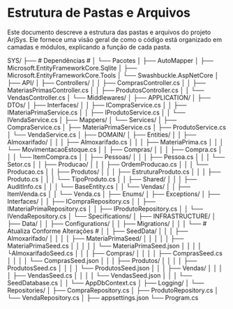 # Estrutura de Pastas e Arquivos

Este documento descreve a estrutura das pastas e arquivos do projeto ArjSys.
Ele fornece uma visão geral de como o código está organizado em camadas e módulos, explicando a função de cada pasta.



SYS/
├── # Dependências #
│	└── Pacotes
│		├── AutoMapper
│		├── Microsoft.EntityFrameworkCore.Sqlite
│		├── Microsoft.EntityFrameworkCore.Tools
│		└── Swashbuckle.AspNetCore
│
├── API/
│   ├── Controllers/
│   │   ├── ComprasController.cs
│   │   ├── MateriasPrimasController.cs
│   │   ├── ProdutosController.cs
│   │   └── VendasController.cs
│   └── Middlewares/
│
├── APPLICATION/
│   ├── DTOs/
│   ├── Interfaces/
│   │   ├── ICompraService.cs
│   │   ├── IMateriaPrimaService.cs
│   │   ├── IProdutoService.cs
│   │   └── IVendaService.cs
│   ├── Mappers/
│   └── Services/
│       ├── CompraService.cs
│       ├── MateriaPrimaService.cs
│       ├── ProdutoService.cs
│       └── VendaService.cs
│
├── DOMAIN/
│   ├── Entities/
│   │   ├── Almoxarifado/
│   │   │   ├── Almoxarifado.cs
│   │   │   ├── MateriaPrima.cs
│   │   │   └── MovimentacaoEstoque.cs
│   │   ├── Compras/
│   │   │   ├── Compra.cs
│   │   │   └── ItemCompra.cs
│   │   ├── Pessoas/
│   │   │   ├── Pessoa.cs
│   │   │   └── Setor.cs
│   │   ├── Producao/
│   │   │   ├── OrdemProducao.cs
│   │   │   └── Producao.cs
│   │   ├── Produtos/
│   │   │   ├── EstruturaProduto.cs
│   │   │   ├── Produto.cs
│   │   │   └── TipoProduto.cs
│   │   ├── Shared/
│   │   │   ├── AuditInfo.cs
│   │   │   └── BaseEntity.cs
│   │   └── Vendas/
│   │       ├── ItemVenda.cs
│   │       └── Venda.cs
│   ├── Enums/
│   ├── Exceptions/
│   ├── Interfaces/
│   │   ├── ICompraRepository.cs
│   │   ├── IMateriaPrimaRepository.cs
│   │   ├── IProdutoRepository.cs
│   │   └── IVendaRepository.cs
│   └── Specifications/
│
├── INFRASTRUCTURE/
│   ├── Data/
│   │   ├── Configurations/
│   │   ├── Migrations/
│   │   │   └── # Atualiza Conforme Alterações #
│   │   ├── SeedData/
│   │   │   ├── Almoxarifado/
│   │   │   │	├── MateriaPrimaSeed/
│   │   │   │   │   ├── MateriaPrimaSeed.cs
│   │   │   │   │ 	└── MateriaPrimaSeed.json
│   │   │   │   └AlmoxarifadoSeed.cs
│   │   │   ├── Compras/
│   │   │   │   ├── ComprasSeed.cs
│   │   │   │   └── ComprasSeed.json
│   │   │   ├── Produtos/
│   │   │   │   ├── ProdutosSeed.cs
│   │   │   │   └── ProdutosSeed.json
│   │   │   ├── Vendas/
│   │   │   │   ├── VendasSeed.cs
│   │   │   │   └── VendasSeed.json
│   │   │   └── SeedDatabase.cs
│   │   └── AppDbContext.cs
│   ├── Logging/
│   └── Repositories/
│       ├── CompraRepository.cs
│       ├── ProdutoRepository.cs
│       └── VendaRepository.cs
│
├── appsettings.json
└── Program.cs

